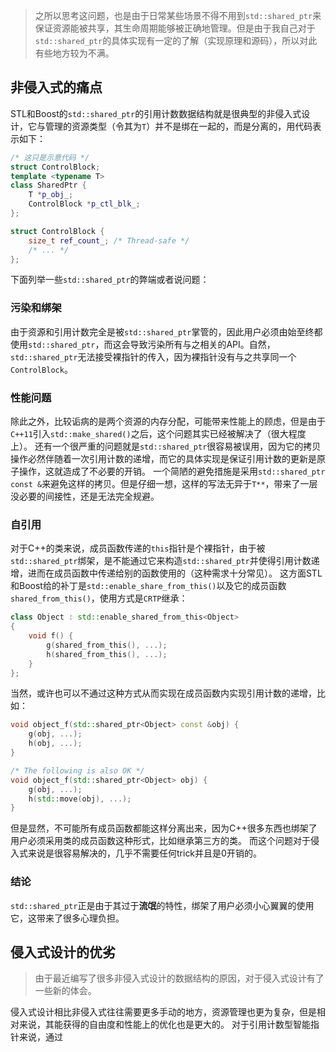 > 之所以思考这问题，也是由于日常某些场景不得不用到`std::shared_ptr`来保证资源能被共享，其生命周期能够被正确地管理。但是由于我自己对于`std::shared_ptr`的具体实现有一定的了解（实现原理和源码），所以对此有些地方较为不满。

## 非侵入式的痛点
STL和Boost的`std::shared_ptr`的引用计数数据结构就是很典型的非侵入式设计，它与管理的资源类型（令其为`T`）并不是绑在一起的，而是分离的，用代码表示如下：
```cpp
/* 这只是示意代码 */
struct ControlBlock;
template <typename T>
class SharedPtr {
	T *p_obj_;
	ControlBlock *p_ctl_blk_;
};

struct ControlBlock {
	size_t ref_count_; /* Thread-safe */
	/* ... */
};
```
下面列举一些`std::shared_ptr`的弊端或者说问题：
### 污染和绑架
由于资源和引用计数完全是被`std::shared_ptr`掌管的，因此用户必须由始至终都使用`std::shared_ptr`，而这会导致污染所有与之相关的API。自然，`std::shared_ptr`无法接受裸指针的传入，因为裸指针没有与之共享同一个`ControlBlock`。
### 性能问题
除此之外，比较诟病的是两个资源的内存分配，可能带来性能上的顾虑，但是由于`C++11`引入`std::make_shared()`之后，这个问题其实已经被解决了（很大程度上）。
还有一个很严重的问题就是`std::shared_ptr`很容易被误用，因为它的拷贝操作必然伴随着一次引用计数的递增，而它的具体实现是保证引用计数的更新是原子操作，这就造成了不必要的开销。
一个简陋的避免措施是采用`std::shared_ptr const &`来避免这样的拷贝。但是仔细一想，这样的写法无异于`T**`，带来了一层没必要的间接性，还是无法完全规避。
### 自引用
对于C++的类来说，成员函数传递的`this`指针是个裸指针，由于被`std::shared_ptr`绑架，是不能通过它来构造`std::shared_ptr`并使得引用计数递增，进而在成员函数中传递给别的函数使用的（这种需求十分常见）。
这方面STL和Boost给的补丁是`std::enable_share_from_this()`以及它的成员函数`shared_from_this()`，使用方式是`CRTP`继承：
```cpp
class Object : std::enable_shared_from_this<Object> 
{
	void f() {
		g(shared_from_this(), ...);
		h(shared_from_this(), ...);
	}
};
```
当然，或许也可以不通过这种方式从而实现在成员函数内实现引用计数的递增，比如：
```cpp
void object_f(std::shared_ptr<Object> const &obj) {
	g(obj, ...);
	h(obj, ...);
}

/* The following is also OK */
void object_f(std::shared_ptr<Object> obj) {
	g(obj, ...);
	h(std::move(obj), ...);
}
```
但是显然，不可能所有成员函数都能这样分离出来，因为C++很多东西也绑架了用户必须采用类的成员函数这种形式，比如继承第三方的类。
而这个问题对于侵入式来说是很容易解决的，几乎不需要任何trick并且是0开销的。
### 结论
`std::shared_ptr`正是由于其过于**流氓**的特性，绑架了用户必须小心翼翼的使用它，这带来了很多心理负担。

## 侵入式设计的优劣
> 由于最近编写了很多非侵入式设计的数据结构的原因，对于侵入式设计有了一些新的体会。

侵入式设计相比非侵入式往往需要更多手动的地方，资源管理也更为复杂，但是相对来说，其能获得的自由度和性能上的优化也是更大的。
对于引用计数型智能指针来说，通过